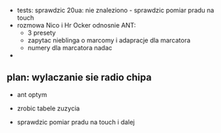 - tests: sprawdzic 20ua: nie znaleziono - sprawdzic pomiar pradu na touch
- rozmowa Nico i Hr Ocker odnosnie ANT:
	- 3 presety
	- zapytac nieblinga o marcomy i adapracje  dla marcatora
	- numery dla marcatora nadac
- 


plan:
wylaczanie sie radio chipa
- 
- ant optym
- zrobic tabele zuzycia


- sprawdzic pomiar pradu na touch i dalej
